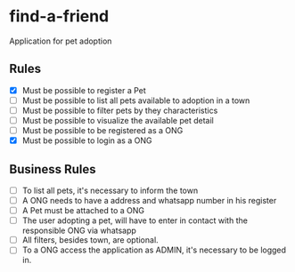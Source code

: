 # find-a-friend

Application for pet adoption

## Rules

- [x] Must be possible to register a Pet
- [ ] Must be possible to list all pets available to adoption in a town
- [ ] Must be possible to filter pets by they characteristics
- [ ] Must be possible to visualize the available pet detail
- [ ] Must be possible to be registered as a ONG
- [x] Must be possible to login as a ONG

## Business Rules

- [ ] To list all pets, it's necessary to inform the town
- [ ] A ONG needs to have a address and whatsapp number in his register
- [ ] A Pet must be attached to a ONG
- [ ] The user adopting a pet, will have to enter in contact with the responsible ONG via whatsapp
- [ ] All filters, besides town, are optional.
- [ ] To a ONG access the application as ADMIN, it's necessary to be logged in.
